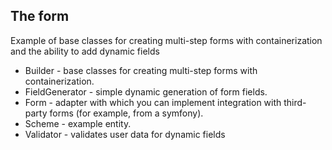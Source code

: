 ## The form 

Example of base classes for creating multi-step forms with containerization and the ability to add dynamic fields

* Builder - base classes for creating multi-step forms with containerization.
* FieldGenerator - simple dynamic generation of form fields.
* Form - adapter with which you can implement integration with third-party forms (for example, from a symfony).
* Scheme - example entity.
* Validator - validates user data for dynamic fields

